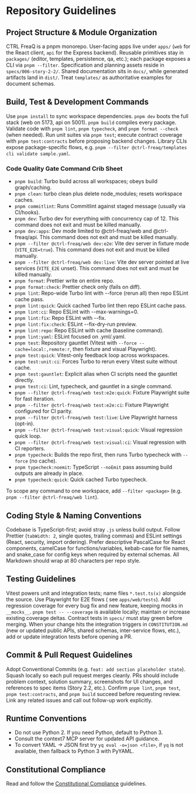 # Repository Guidelines

## Project Structure & Module Organization

CTRL FreaQ is a pnpm monorepo. User-facing apps live under `apps/` (`web` for
the React client, `api` for the Express backend). Reusable primitives stay in
`packages/` (editor, templates, persistence, qa, etc.); each package exposes a
CLI via `pnpm --filter`. Specification and planning assets reside in
`specs/006-story-2-2/`. Shared documentation sits in `docs/`, while generated
artifacts land in `dist/`. Treat `templates/` as authoritative examples for
document schemas.

## Build, Test & Development Commands

Use `pnpm install` to sync workspace dependencies. `pnpm dev` boots the full
stack (web on 5173, api on 5001). `pnpm build` compiles every package. Validate
code with `pnpm lint`, `pnpm typecheck`, and `pnpm format --check` (when
needed). Run unit suites via `pnpm test`; execute contract coverage with
`pnpm test:contracts` before proposing backend changes. Library CLIs expose
package-specific flows, e.g.
`pnpm --filter @ctrl-freaq/templates cli validate sample.yaml`.

### Code Quality Gate Command Crib Sheet

- `pnpm build`: Turbo build across all workspaces; obeys build graph/caching.
- `pnpm clean`: turbo clean plus delete node_modules; resets workspace caches.
- `pnpm commitlint`: Runs Commitlint against staged message (usually via
  CI/hooks).
- `pnpm dev`: Turbo dev for everything with concurrency cap of 12. This command
  does not exit and must be killed manually.
- `pnpm dev:apps`: Dev mode limited to @ctrl-freaq/web and @ctrl-freaq/api. This
  command does not exit and must be killed manually.
- `pnpm --filter @ctrl-freaq/web dev:e2e`: Vite dev server in fixture mode
  (`VITE_E2E=true`). This command does not exit and must be killed manually.
- `pnpm --filter @ctrl-freaq/web dev:live`: Vite dev server pointed at live
  services (`VITE_E2E` unset). This command does not exit and must be killed
  manually.
- `pnpm format`: Prettier write on entire repo.
- `pnpm format:check`: Prettier check only (fails on diff).
- `pnpm lint`: Repo-wide Turbo lint with --force (rerun all) then repo ESLint
  cache pass.
- `pnpm lint:quick`: Quick cached Turbo lint then repo ESLint cache pass.
- `pnpm lint:ci`: Repo ESLint with --max-warnings=0.
- `pnpm lint:fix`: Repo ESLint with --fix.
- `pnpm lint:fix:check`: ESLint --fix-dry-run preview.
- `pnpm lint:repo`: Repo ESLint with cache (baseline command).
- `pnpm lint:yaml`: ESLint focused on .yml/.yaml.
- `pnpm test`: Repository gauntlet (Vitest with
  `--force --cache=local:,remote:r`, then fixture and visual Playwright).
- `pnpm test:quick`: Vitest-only feedback loop across workspaces.
- `pnpm test:unit:ci`: Forces Turbo to rerun every Vitest suite without cache.
- `pnpm test:gauntlet`: Explicit alias when CI scripts need the gauntlet
  directly.
- `pnpm test:ci`: Lint, typecheck, and gauntlet in a single command.
- `pnpm --filter @ctrl-freaq/web test:e2e:quick`: Fixture Playwright suite for
  fast iteration.
- `pnpm --filter @ctrl-freaq/web test:e2e:ci`: Fixture Playwright configured for
  CI parity.
- `pnpm --filter @ctrl-freaq/web test:live`: Live Playwright harness (opt-in).
- `pnpm --filter @ctrl-freaq/web test:visual:quick`: Visual regression quick
  loop.
- `pnpm --filter @ctrl-freaq/web test:visual:ci`: Visual regression with CI
  reporters.
- `pnpm typecheck`: Builds the repo first, then runs Turbo typecheck with
  `--force` (no cache).
- `pnpm typecheck:noemit`: TypeScript `--noEmit` pass assuming build outputs are
  already in place.
- `pnpm typecheck:quick`: Quick cached Turbo typecheck.

To scope any command to one workspace, add `--filter <package>` (e.g.
`pnpm --filter @ctrl-freaq/web lint`).

## Coding Style & Naming Conventions

Codebase is TypeScript-first; avoid stray `.js` unless build output. Follow
Prettier (`tabWidth: 2`, single quotes, trailing commas) and ESLint settings
(React, security, import ordering). Prefer descriptive PascalCase for React
components, camelCase for functions/variables, kebab-case for file names, and
snake_case for config keys when required by external schemas. All Markdown
should wrap at 80 characters per repo style.

## Testing Guidelines

Vitest powers unit and integration tests; name files `*.test.ts(x)` alongside
the source. Use Playwright for E2E flows ( see `apps/web/tests`). Add regression
coverage for every bug fix and new feature, keeping mocks in `__mocks__`.
`pnpm test -- --coverage` is available locally; maintain or increase existing
coverage deltas. Contract tests in `specs/` must stay green before merging. When
your change hits the integration triggers in `CONSTITUTION.md` (new or updated
public APIs, shared schemas, inter-service flows, etc.), add or update
integration tests before opening a PR.

## Commit & Pull Request Guidelines

Adopt Conventional Commits (e.g. `feat: add section placeholder state`). Squash
locally so each pull request merges cleanly. PRs should include problem context,
solution summary, screenshots for UI changes, and references to spec items
(Story 2.2, etc.). Confirm `pnpm lint`, `pnpm test`, `pnpm test:contracts`, and
`pnpm build` succeed before requesting review. Link any related issues and call
out follow-up work explicitly.

## Runtime Conventions

- Do not use Python 2. If you need Python, default to Python 3.
- Consult the context7 MCP server for updated API guidance.
- To convert YAML → JSON first try `yq eval -o=json <file>`, if `yq` is not
  available, then fallback to Python 3 with PyYAML.

## Constitutional Compliance

Read and follow the [Constitutional Compliance](CONSTITUTION.md) guidelines.
